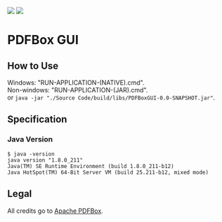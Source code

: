 [![](https://img.shields.io/badge/status-finished-brightgreen)]()
[![](https://img.shields.io/github/last-commit/brandon-julio-t/PDFBox-GUI)]()

# PDFBox GUI

## How to Use

Windows: "RUN-APPLICATION-(NATIVE).cmd".  
Non-windows: "RUN-APPLICATION-(JAR).cmd".  
or `java -jar "./Source Code/build/libs/PDFBoxGUI-0.0-SNAPSHOT.jar"`.  

## Specification

### Java Version

```CMD
$ java -version
java version "1.8.0_211"
Java(TM) SE Runtime Environment (build 1.8.0_211-b12)
Java HotSpot(TM) 64-Bit Server VM (build 25.211-b12, mixed mode)
```

## Legal

All credits go to [Apache PDFBox](https://pdfbox.apache.org/).  
